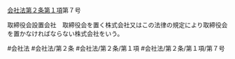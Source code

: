 [会社法第２条第１項](会社法＿＿＿＿第２条第１項)第７号

取締役会設置会社　取締役会を置く株式会社又はこの法律の規定により取締役会を置かなければならない株式会社をいう。


#会社法
#会社法/第２条
#会社法/第２条/第１項
#会社法/第２条/第１項/第７号
